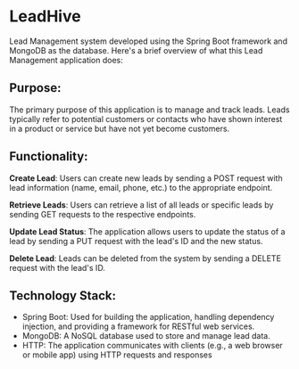 # LeadHive
Lead Management system developed using the Spring Boot framework and MongoDB as the database. Here's a brief overview of what this Lead Management application does:

## Purpose:
The primary purpose of this application is to manage and track leads. Leads typically refer to potential customers or contacts who have shown interest in a product or service but have not yet become customers.

## Functionality:
**Create Lead**: Users can create new leads by sending a POST request with lead information (name, email, phone, etc.) to the appropriate endpoint.

**Retrieve Leads**: Users can retrieve a list of all leads or specific leads by sending GET requests to the respective endpoints.

**Update Lead Status**: The application allows users to update the status of a lead by sending a PUT request with the lead's ID and the new status.

**Delete Lead**: Leads can be deleted from the system by sending a DELETE request with the lead's ID.

## Technology Stack:
- Spring Boot: Used for building the application, handling dependency injection, and providing a framework for RESTful web services.
- MongoDB: A NoSQL database used to store and manage lead data.
- HTTP: The application communicates with clients (e.g., a web browser or mobile app) using HTTP requests and responses


